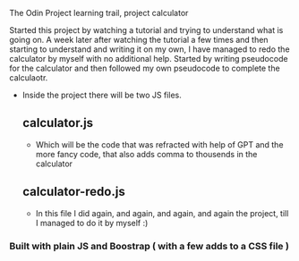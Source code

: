 The Odin Project learning trail, project calculator

Started this project by watching a tutorial and trying to understand what is going on.
A week later after watching the tutorial a few times and then starting to understand and writing it on my own, I have managed to redo the calculator by myself with no additional help.
Started by writing pseudocode for the calculator and then followed my own pseudocode to complete the calculaotr.

- Inside the project there will be two JS files.
  ## calculator.js
  - Which will be the code that was refracted with help of GPT and the more fancy code, that also adds comma to thousends in the calculator
  ## calculator-redo.js
  - In this file I did again, and again, and again, and again the project, till I managed to do it by myself :)

### Built with plain JS and Boostrap ( with a few adds to a CSS file )
